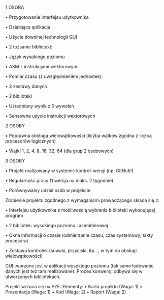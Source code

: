 1 OSOBA

• Przygotowanie interfejsu użytkownika

• Działająca aplikacja

• Użycie dowolnej technologii GUI

• 2 tożsame biblioteki:

• Język wysokiego poziomu

• ASM z instrukcjami wektorowymi

• Pomiar czasu (z uwzględnieniem jednostek):

• 3 zestawy danych

• 2 biblioteki

• Uśredniony wynik z 5 wywołań

• Sensowne użycie instrukcji wektorowych

2 OSOBY

• Poprawna obsługa wielowątkowości (liczba wątków zgodna z liczbą procesorów logicznych)

• Wątki 1, 2, 4, 8, 16, 32, 64 (dla grup 2 osobowych)

3 OSOBY

• Projekt realizowany w systemie kontroli wersji (np. GitHub!)

• Regularność pracy (1 wersja na maks. 2 tygodnie)

• Porównywalny udział osób w projekcie

Zrobienie projektu zgodnego z wymaganiami prowadzącego składa się z:

• Interfejsu użytkownika z możliwością wybrania biblioteki wykonującej program

• 2 bibliotek: wysokiego poziomu i asemblerowej

• Okna informacji o czasie (odmierzanie czasu, czas systemowy, takty procesora)

• Zestawu kontrolek (suwaki, przyciski, itp..., w tym do obsługi wielowątkowości)

GUI tworzone jest w aplikacji wysokiego poziomu (tak samo ładowanie danych jest też tam realizowane). Proces konwersji odbywa się w utworzonych bibliotekach.

Projekt wrzuca się na PZE. Elementy:
• Karta projektu (Waga: 1)
• Prezentacja (Waga: 1)
• Kod (Waga: 2)
• Raport (Waga: 2)

